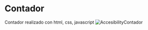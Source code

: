 # Contador
Contador realizado con html, css, javascript
![AccesibilityContador](https://user-images.githubusercontent.com/70923438/146857715-a8b8ad72-4226-49d0-b32a-4093101ec9c7.png)

